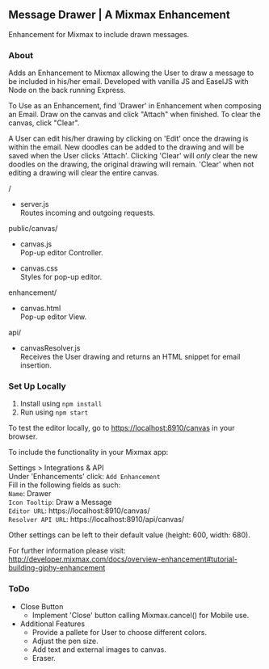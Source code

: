 ## Message Drawer | A Mixmax Enhancement
Enhancement for Mixmax to include drawn messages.

### About
Adds an Enhancement to Mixmax allowing the User to draw a message to be included in his/her email.  Developed with vanilla JS and EaselJS with Node on the back running Express.  

To Use as an Enhancement, find 'Drawer' in Enhancement when composing an Email.  Draw on the canvas and click "Attach" when finished.  To clear the canvas, click "Clear".

A User can edit his/her drawing by clicking on 'Edit' once the drawing is within the email.  New doodles can be added to the drawing and will be saved when the User clicks 'Attach'.  Clicking 'Clear' will <i>only</i> clear the new doodles on the drawing, the original drawing will remain.  'Clear' when not editing a drawing will clear the entire canvas. 

/  
* server.js  
  Routes incoming and outgoing requests.

public/canvas/  
* canvas.js  
  Pop-up editor Controller.
  
* canvas.css  
  Styles for pop-up editor.
 
enhancement/  
* canvas.html  
  Pop-up editor View.
  
api/  
* canvasResolver.js  
  Receives the User drawing and returns an HTML snippet for email insertion. 
	
	
### Set Up Locally  
1.  Install using `npm install`  
2.  Run using `npm start`  

To test the editor locally, go to <https://localhost:8910/canvas> in your browser.  

To include the functionality in your Mixmax app:  

Settings > Integrations & API  
	Under 'Enhancements' click:  `Add Enhancement`  
	Fill in the following fields as such:  
	`Name`:  Drawer  
	`Icon Tooltip`:  Draw a Message  
	`Editor URL`:  https://localhost:8910/canvas/  
	`Resolver API URL`:  https://localhost:8910/api/canvas/  

Other settings can be left to their default value (height: 600, width: 680). 

For further information please visit: <http://developer.mixmax.com/docs/overview-enhancement#tutorial-building-giphy-enhancement>

### ToDo
*  Close Button  
	-  Implement 'Close' button calling Mixmax.cancel() for Mobile use.  
*  Additional Features
	-  Provide a pallete for User to choose different colors.  
	-  Adjust the pen size.
	-  Add text and external images to canvas.
	-  Eraser. 
